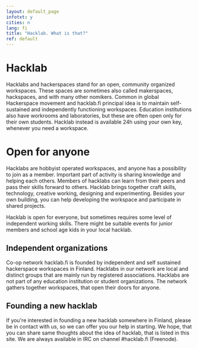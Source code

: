 ```yaml
---
layout: default_page
infotxt: y
cities: n
lang: fi
title: "Hacklab. What is that?"
ref: default
---
```



# Hacklab

Hacklabs and hackerspaces stand for an open, community organized workspaces. These spaces are sometimes also called makerspaces, hackspaces, and with many other nomikers. Common in global Hackerspace movement and hacklab.fi principal idea is to maintain self-sustained and independently functioning workspaces. Education institutions also have workrooms and laboratories, but these are often open only for their own students. Hacklab instead is available 24h using your own key, whenever you need a workspace.

# Open for anyone

Hacklabs are hobbyist operated workspaces, and anyone has a possibility to join as a member. Important part of activity is sharing knowledge and helping each others. Members of hacklabs can learn from their peers and pass their skills forward to others. Hacklab brings together craft skills, technology, creative working, designing and experimenting. Besides your own building, you can help developing the workspace and participate in shared projects.

Hacklab is open for everyone, but sometimes requires some level of independent working skills. There might be suitable events for junior members and school age kids in your local hacklab.

## Independent organizations

Co-op network hacklab.fi is founded by independent and self sustained hackerspace workspaces in Finland. Hacklabs in our network are local and distinct groups that are mainly run by registered associations. Hacklabs are not part of any education institution or student organizations. The network gathers together workspaces, that open their doors for anyone.

## Founding a new hacklab

If you're interested in founding a new hacklab somewhere in Finland, please be in contact with us, so we can offer you our help in starting. We hope, that you can share same thoughts about the idea of hacklab, that is listed in this site. We are always available in IRC on channel #hacklab.fi (Freenode).